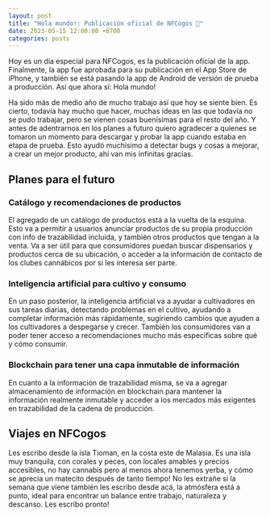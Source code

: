 ```yaml
---
layout: post
title: "Hola mundo!: Publicación oficial de NFCogos 🍾"
date: 2023-05-15 12:00:00 +0700
categories: posts
---
```


Hoy es un día especial para NFCogos, es la publicación oficial de la app. Finalmente, la app fue aprobada para su publicación en el App Store de iPhone, y también se está pasando la app de Android de versión de prueba a producción. Así que ahora sí: Hola mundo!

Ha sido más de medio año de mucho trabajo así que hoy se siente bien. Es cierto, todavía hay mucho que hacer, muchas ideas en las que todavía no se pudo trabajar, pero se vienen cosas buenísimas para el resto del año. Y antes de adentrarnos en los planes a futuro quiero agradecer a quienes se tomaron un momento para descargar y probar la app cuando estaba en etapa de prueba. Esto ayudó muchísimo a detectar bugs y cosas a mejorar, a crear un mejor producto, ahí van mis infinitas gracias.

## Planes para el futuro

### Catálogo y recomendaciones de productos

El agregado de un catálogo de productos está a la vuelta de la esquina. Esto va a permitir a usuarios anunciar productos de su propia producción con info de trazabilidad incluida, y también otros productos que tengan a la venta. Va a ser útil para que consumidores puedan buscar dispensarios y productos cerca de su ubicación, o acceder a la información de contacto de los clubes cannábicos por si les interesa ser parte.

### Inteligencia artificial para cultivo y consumo

En un paso posterior, la inteligencia artificial va a ayudar a cultivadores en sus tareas diarias, detectando problemas en el cultivo, ayudando a completar información más rápidamente, sugiriendo cambios que ayuden a los cultivadores a despegarse y crecer. También los consumidores van a poder tener acceso a recomendaciones mucho más específicas sobre qué y cómo consumir.

### Blockchain para tener una capa inmutable de información

En cuanto a la información de trazabilidad misma, se va a agregar almacenamiento de información en blockchain para mantener la información realmente inmutable y acceder a los mercados más exigentes en trazabilidad de la cadena de producción.

## Viajes en NFCogos

Les escribo desde la isla Tioman, en la costa este de Malasia. Es una isla muy tranquila, con corales y peces, con locales amables y precios accesibles, no hay cannabis pero al menos ahora tenemos yerba, y cómo se aprecia un matecito después de tanto tiempo! No les extrañe si la semana que viene también les escribo desde acá, la atmósfera está a punto, ideal para encontrar un balance entre trabajo, naturaleza y descanso. Les escribo pronto!
